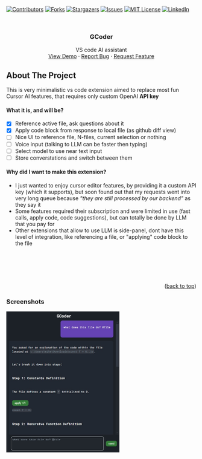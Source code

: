 <!-- Based on: https://github.com/othneildrew/Best-README-Template/blob/main/README.md?plain=1 -->

<a id="readme-top"></a>

<!-- PROJECT SHIELDS -->

[![Contributors][contributors-shield]][contributors-url]
[![Forks][forks-shield]][forks-url]
[![Stargazers][stars-shield]][stars-url]
[![Issues][issues-shield]][issues-url]
[![MIT License][license-shield]][license-url]
[![LinkedIn][linkedin-shield]][linkedin-url]

<!-- PROJECT LOGO -->
<br />
<div align="center">
  <h3 align="center">GCoder</h3>

  <p align="center">
    VS code AI assistant
    <br />
    <a href="https://github.com/Altair200333/GCoder">View Demo</a>
    ·
    <a href="https://github.com/Altair200333/GCoder/issues/new?labels=bug&template=bug-report---.md">Report Bug</a>
    ·
    <a href="https://github.com/Altair200333/GCoder/issues/new?labels=enhancement&template=feature-request---.md">Request Feature</a>
  </p>
</div>

<!-- ABOUT THE PROJECT -->

## About The Project

This is very minimalistic vs code extension aimed to replace most fun Cursor AI features, that requires only custom OpenAI **API key**

#### What it is, and will be?

- [x] Reference active file, ask questions about it
- [x] Apply code block from response to local file (as github diff view)
- [ ] Nice UI to reference file, N-files, current selection or nothing
- [ ] Voice input (talking to LLM can be faster then typing)
- [ ] Select model to use near text input
- [ ] Store converstations and switch between them

#### Why did I want to make this extension?

- I just wanted to enjoy cursor editor features, by providing it a custom API key (which it supports), but soon found out that my requests went into very long queue because _"they are still processed by our backend"_ as they say it
- Some features required their subscription and were limited in use (fast calls, apply code, code suggestions), but can totally be done by LLM that you pay for
- Other extensions that allow to use LLM is side-panel, dont have this level of integration, like referencing a file, or "applying" code block to the file

<br/>
<br/>
<br/>
<br/>

<p align="right">(<a href="#readme-top">back to top</a>)</p>


### Screenshots

<img src="imgs/demo1.jpg" alt="demo image" width="300" >


<!-- MARKDOWN LINKS & IMAGES -->
<!-- https://www.markdownguide.org/basic-syntax/#reference-style-links -->

[contributors-shield]: https://img.shields.io/github/contributors/Altair200333/GCoder.svg?style=for-the-badge
[contributors-url]: https://github.com/Altair200333/GCoder/graphs/contributors
[forks-shield]: https://img.shields.io/github/forks/Altair200333/GCoder.svg?style=for-the-badge
[forks-url]: https://github.com/Altair200333/GCoder/network/members
[stars-shield]: https://img.shields.io/github/stars/Altair200333/GCoder.svg?style=for-the-badge
[stars-url]: https://github.com/Altair200333/GCoder/stargazers
[issues-shield]: https://img.shields.io/github/issues/Altair200333/GCoder.svg?style=for-the-badge
[issues-url]: https://github.com/Altair200333/GCoder/issues
[license-shield]: https://img.shields.io/github/license/Altair200333/GCoder.svg?style=for-the-badge
[license-url]: https://github.com/Altair200333/GCoder/blob/master/LICENSE.txt
[linkedin-shield]: https://img.shields.io/badge/-LinkedIn-black.svg?style=for-the-badge&logo=linkedin&colorB=555
[linkedin-url]: https://www.linkedin.com/in/ne0ck/
[product-screenshot]: images/screenshot.png
[Next.js]: https://img.shields.io/badge/next.js-000000?style=for-the-badge&logo=nextdotjs&logoColor=white
[Next-url]: https://nextjs.org/
[React.js]: https://img.shields.io/badge/React-20232A?style=for-the-badge&logo=react&logoColor=61DAFB
[React-url]: https://reactjs.org/
[Vue.js]: https://img.shields.io/badge/Vue.js-35495E?style=for-the-badge&logo=vuedotjs&logoColor=4FC08D
[Vue-url]: https://vuejs.org/
[Angular.io]: https://img.shields.io/badge/Angular-DD0031?style=for-the-badge&logo=angular&logoColor=white
[Angular-url]: https://angular.io/
[Svelte.dev]: https://img.shields.io/badge/Svelte-4A4A55?style=for-the-badge&logo=svelte&logoColor=FF3E00
[Svelte-url]: https://svelte.dev/
[Laravel.com]: https://img.shields.io/badge/Laravel-FF2D20?style=for-the-badge&logo=laravel&logoColor=white
[Laravel-url]: https://laravel.com
[Bootstrap.com]: https://img.shields.io/badge/Bootstrap-563D7C?style=for-the-badge&logo=bootstrap&logoColor=white
[Bootstrap-url]: https://getbootstrap.com
[JQuery.com]: https://img.shields.io/badge/jQuery-0769AD?style=for-the-badge&logo=jquery&logoColor=white
[JQuery-url]: https://jquery.com
